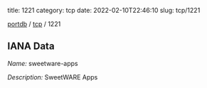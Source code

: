 title: 1221
category: tcp
date: 2022-02-10T22:46:10
slug: tcp/1221

[portdb](/) / [tcp](/category/tcp.html) / 1221


## IANA Data

_Name:_ sweetware-apps

_Description:_ SweetWARE Apps

